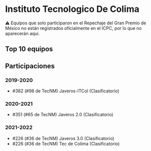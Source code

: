 # Instituto Tecnologico De Colima

:warning: Equipos que solo participaron en el Repechaje del Gran Premio de México no están registrados oficialmente en el ICPC, por lo que no aparecerán aquí.

## Top 10 equipos


## Participaciones

### 2019-2020

- #382 (#98 de TecNM) Javeros-ITCol (Clasificatorio)

### 2020-2021

- #351 (#65 de TecNM) Javeros 2.0 (Clasificatorio)

### 2021-2022

- #226 (#36 de TecNM) Javeros 3.0 (Clasificatorio)
- #226 (#36 de TecNM) Tec de Colima (Clasificatorio)




